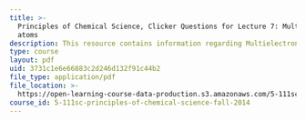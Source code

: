 ```yaml
---
title: >-
  Principles of Chemical Science, Clicker Questions for Lecture 7: Multielectron
  atoms
description: This resource contains information regarding Multielectron atoms.
type: course
layout: pdf
uid: 3731c1e6e66883c2d246d132f91c44b2
file_type: application/pdf
file_location: >-
  https://open-learning-course-data-production.s3.amazonaws.com/5-111sc-principles-of-chemical-science-fall-2014/3731c1e6e66883c2d246d132f91c44b2_MIT5_111F14_Lec7Clkr.pdf
course_id: 5-111sc-principles-of-chemical-science-fall-2014
---
```

